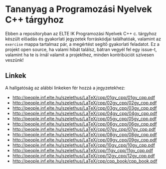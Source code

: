 ﻿# Tananyag a Programozási Nyelvek C++ tárgyhoz

Ebben a repositoryban az ELTE IK Programozási Nyelvek C++ c. tárgyhoz készült előadás és gyakorlati jegyzetek forráskódjai találhatóak, valamint az `exercise` mappa tartalmaz pár, a megértést segítő gyakorlati feladatot.
Ez a projekt open source, ha valami hibát találsz, bátran vegyél fel egy issue-t, valamint ha te is írnál valamit a projekthez, minden kontribúciót szívesen veszünk!

## Linkek

A hallgatóság az alábbi linkeken fér hozzá a jegyzetekhez:
* http://people.inf.elte.hu/szelethus/LaTeX/cpp/01gy_cpp/01gy_cpp.pdf
* http://people.inf.elte.hu/szelethus/LaTeX/cpp/02gy_cpp/02gy_cpp.pdf
* http://people.inf.elte.hu/szelethus/LaTeX/cpp/03gy_cpp/03gy_cpp.pdf
* http://people.inf.elte.hu/szelethus/LaTeX/cpp/04gy_cpp/04gy_cpp.pdf
* http://people.inf.elte.hu/szelethus/LaTeX/cpp/05gy_cpp/05gy_cpp.pdf
* http://people.inf.elte.hu/szelethus/LaTeX/cpp/06gy_cpp/06gy_cpp.pdf
* http://people.inf.elte.hu/szelethus/LaTeX/cpp/07gy_cpp/07gy_cpp.pdf
* http://people.inf.elte.hu/szelethus/LaTeX/cpp/08gy_cpp/08gy_cpp.pdf
* http://people.inf.elte.hu/szelethus/LaTeX/cpp/09gy_cpp/09gy_cpp.pdf
* http://people.inf.elte.hu/szelethus/LaTeX/cpp/10gy_cpp/10gy_cpp.pdf
* http://people.inf.elte.hu/szelethus/LaTeX/cpp/11gy_cpp/11gy_cpp.pdf
* http://people.inf.elte.hu/szelethus/LaTeX/cpp/12gy_cpp/12gy_cpp.pdf
* http://people.inf.elte.hu/szelethus/LaTeX/cpp/cpp_book/cpp_book.pdf
